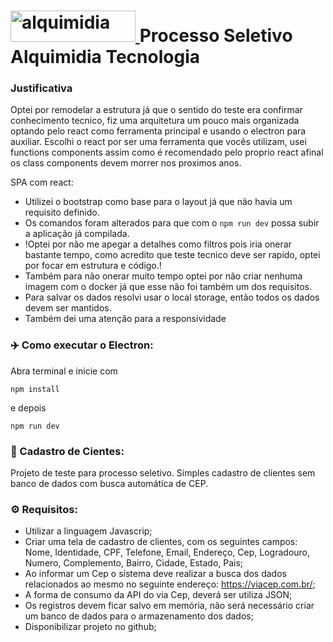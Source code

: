 
#  <a href="https://alquimidia.com.br/" target="_blank"> <img src="https://alquimidia.com.br/assets/images/logo-alquimidia.svg" alt="alquimidia" width="200" height="50"/> </a> Processo Seletivo Alquimidia Tecnologia

### Justificativa
Optei por remodelar a estrutura já que o sentido do teste era confirmar conhecimento tecnico, fiz uma arquitetura um pouco mais organizada optando pelo react como ferramenta principal e usando o electron para auxiliar. Escolhi o react por ser uma ferramenta que vocês utilizam, usei functions components assim como é recomendado pelo proprio react afinal os class components devem morrer nos proximos anos.

SPA com react: 
- Utilizei o bootstrap como base para o layout já que não havia um requisito definido.
- Os comandos foram alterados para que com o ```npm run dev``` possa subir a aplicação já compilada.
- !Optei por não me apegar a detalhes como filtros pois iria onerar bastante tempo, como acredito que teste tecnico deve ser rapído, optei por focar em estrutura e código.!
- Também para não onerar muito tempo optei por não criar nenhuma imagem com o docker já que esse não foi também um dos requisitos.
- Para salvar os dados resolvi usar o local storage, então todos os dados devem ser mantidos.
- Também dei uma atenção para a responsividade

### ✈️ Como executar o Electron:

Abra terminal e inicie com

```
npm install
```
e depois 

```
npm run dev
```

### 📝 Cadastro de Cientes:

Projeto de teste para processo seletivo. Simples cadastro de clientes sem banco de dados com busca automática de CEP.

### ⚙️ Requisitos:

* Utilizar a linguagem Javascrip;
* Criar uma tela de cadastro de clientes, com os seguintes campos: Nome, Identidade, CPF, Telefone, Email, Endereço, Cep, Logradouro, Numero, Complemento, Bairro, Cidade, Estado, Pais;
* Ao informar um Cep o sistema deve realizar a busca dos dados relacionados ao mesmo no seguinte endereço: https://viacep.com.br/;
* A forma de consumo da API do via Cep, deverá ser utiliza JSON;
* Os registros devem ficar salvo em memória, não será necessário criar um banco de dados para o armazenamento dos dados;
* Disponibilizar projeto no github;
